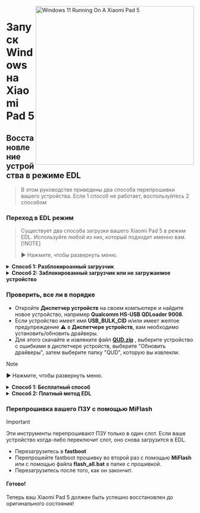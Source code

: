 <img align="right" src="https://raw.githubusercontent.com/erdilS/Port-Windows-11-Xiaomi-Pad-5/main/nabu.png" width="425" alt="Windows 11 Running On A Xiaomi Pad 5">

# Запуск Windows на Xiaomi Pad 5

## Восстановление устройства в режиме EDL
> В этом руководстве приведены два способа перепрошивки вашего устройства. Если 1 способ не работает, воспользуйтесь 2 способом

### Переход в EDL режим
> Существует два способа загрузки вашего Xiaomi Pad 5 в режим EDL. Используйте любой из них, который подходит именно вам.
> [!NOTE]
>
> ▶️ Нажмите, чтобы развернуть меню.

<details>
  <summary><strong>Способ 1: Разблокироанный загрузчик</strong></summary>

> Если ваш загрузчик разблокирован, просто выполните следующую команду в режиме **fastboot**
```cmd
fastboot oem edl
```

</details>

<details>
  <summary><strong>Способ 2: Заблокированный загрузчик или не загружаемое устройство</strong></summary>

- Вставьте в устройство ** EDL-кабель**, если он у вас есть, и нажмите кнопку на кабеле, чтобы перейти в режим **EDL**.
> Кабели EDL, которые можно найти в Интернете и которые должны работать, должны содержать в названии значение V2, например ** Кабель EDL Hydra V2**.
- В качестве альтернативы ** закоротите тестовые точки** (для этого необходимо открыть заднюю панель вашего устройства)..

</details>

### Проверить, все ли в порядке
- Откройте **Диспетчер устройств** на своем компьютере и найдите новое устройство, например **Qualcomm HS-USB QDLoader 9008**.
- Если устройство имеет имя **USB_BULK_CID** и/или имеет желтое предупреждение ⚠️ в **Диспетчере устройств**, вам необходимо установить/обновить драйверы.
- Для этого скачайте и извлеките файл **[QUD.zip](https://github.com/n00b69/woa-betalm/releases/download/Qfil/QUD.zip)** , выберите устройство с ошибками в диспетчере устройств, выберите "Обновить драйверы", затем выберите папку "QUD", которую вы извлекли.

> [!NOTE]
>
> ▶️ Нажмите, чтобы развернуть меню.

<details>
  <summary><strong>Способ 1: Бесплатный способ</strong></summary>

## Способ 1: Бесплатный способ

### Предварительные условия
- [`Патченый MiFlash Tool`](https://github.com/erdilS/Port-Windows-11-Xiaomi-Pad-5/releases/download/1.0/MiFlashPatched.zip)

- [`Пропатченный файл firehose (.elf)`](https://github.com/erdilS/Port-Windows-11-Xiaomi-Pad-5/releases/download/1.0/prog_ufs_firehose_sm7150_ddr.elf)

- `Распакованная` [`fastboot прошивка для NABU`](http://xmfirmwareupdater.com/miui/nabu/) 

### Подготовка необходимых файлов
- Распакуйте ** fastboot ROM** для вашего Xiaomi Pad 5.
- Распакуйте **MiflashPatched.zip**, который вы скачали ранее.
- Скопируйте файл **firehose (.elf)** из папки **MiflashPatched.zip** в папку **images** внутри распакованной **fastboot прошивки**, перезаписав существующий файл.

#### Откройте MiFlash Tool 
- Перейдите в папку **MiFlash** внутри извлеченного файла **MiflashPatched.zip**.
- Запустите **XiaoMiFlash.exe** от имени администратора.

### Прошейте ваш ROM
- Нажмите кнопку **Select** в **MiFlash** и выберите папку, в которую вы извлекли **fastboot ROM** (ту, в которой вы заменили файл **firehose.elf**).
- В **MiFlash** убедитесь, что установлен флажок **Clean All**.
- Нажмите **Refresh** в **MiFlash**, чтобы подтвердить подключение к вашему устройству.
- После подтверждения того, что ваше устройство обнаружено и выбран параметр **Clean All**, нажмите **Flash**, чтобы начать процесс прошивки.

> [!Important]
> Если вы видите какую-либо ошибку, которая не исчезает через 2 минуты, перезагрузите устройство в **EDL-режим** ещё раз, затем нажмите **Refresh** и **Flash** ещё раз, чтобы повторить попытку.

#### Перезагрузите ваше устройство
- После завершения прошивки нажмите кнопку **Reboot**, чтобы перезагрузить устройство.

</details>

<details>
  <summary><strong>Способ 2: Платный метод EDL</strong></summary>

## Способ 2: Платная прошивка с помощью HXRU Tool

### Предварительные условия
- `3$ в USD" и крипто-кошелёк для получения кредитов (также принимаются некоторые счета в российских банках).

- `Телеграм аккаунт` для связи со службой поддержки HXRU

- [`MiFlash HXRU Tool`](https://hxrutool.net/tool/Xiaomi_Auth_Tool_v9.0.0.5_mtk.zip)
 
- [`Стоковая fastboot прошивка для Nabu`](http://xmfirmwareupdater.com/miui/nabu/)  
### Настройка HXRU Tool
- Создайте учетную запись на **[HXRU.com](https://dashboard.hxrutool.com/Register)**.
- Загрузите и извлеките инструмент **MiFlash HXRU**.

#### Купите кредиты
- Свяжитесь с **@hxruofficial** в Telegram, чтобы приобрести **5 кредитов** (прибл. **$3**). Эти кредиты необходимы вам для продолжения прошивки вашего устройства.

### Прошейте ваше устройство
- Откройте **XiaoMiFlash.exe** и предоставьте права администратора.
- Скачайте стоковую fastboot прошивку для NABU (файл должен иметь расширение .tgz) и откройте его. Внутри должен быть файл .tar. Извлеките содержимое этого файла .tar в любую папку).
- Нажмите кнопку **Select** в **XiaoMi Flash** и выберите эту папку.
- Нажмите **Flash**.
- Если вы получите сообщение об ошибке **write time out**, удерживайте кнопку **`Питание`** + **`Громкость +`** в течение +-30 секунд, чтобы перезагрузить EDL. После этого снова нажмите кнопку **Flash**.
- Через несколько секунд должно появиться всплывающее окно для входа в систему. Введите здесь данные своей учетной записи **HRXU** и нажмите **Запросить авторизованную прошивку**.

#### Перезагрузите ваше устройство
- После того, как появится сообщение **прошивка завершена**, перезагрузите устройство, удерживая нажатой клавишу **`Питания`** в течение +-14 секунд.

</details>

### Перепрошивка вашего ПЗУ с помощью MiFlash
> [!Important]
> Эти инструменты перепрошивают ПЗУ только в один слот. Если ваше устройство когда-либо переключит слот, оно снова загрузится в EDL.
- Перезагрузитесь в **fastboot**
- Перепрошейте fastboot прошивку во второй раз с помощью **MiFlash** или с помощью файла **flash_all.bat** в папке с прошивкой.
- Перезагрузитесь после того, как он закончит.

#### Готово!
Теперь ваш Xiaomi Pad 5 должен быть успешно восстановлен до оригинального состояния!

































